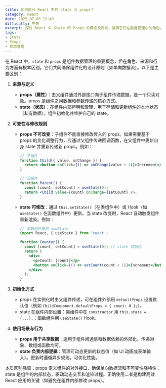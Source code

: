 ```yaml
---
title: 如何区分 React 中的 state 与 props？
category: React
date: 2025-07-08 12:49
difficulty: 中等
excerpt: 探讨 React 中 State 和 Props 的概念及区别，强调它们在数据管理中的角色。
tags:
- State
- Props
- 状态管理
---
```

在 React 中，`state` 和 `props` 是组件数据管理的重要概念，但在角色、来源和行为方面有根本区别。它们共同确保组件化的设计原则（如单向数据流）。以下是主要区别：

1. **来源与定义**  
   - **props（属性）**：由父组件通过外部接口向子组件传递数据，是一个只读对象。props 是组件之间数据和参数传递的核心方式。  
   - **state（状态）**：在组件内部声明和管理，用于存储和更新组件的本地状态（私有数据）。组件初始化并维护自己的 state。

2. **可变性与修改规则**  
   - **props 不可改变**：子组件不能直接修改传入的 props。如果需要基于 props 的变化调整行为，应通过父组件传递回调函数，在父组件中更新自身 state 并重新传递新 props。例如：  
     ```jsx
     // 子组件
     function Child({ value, onChange }) {
       return <button onClick={() => onChange(value + 1)}>Increment</button>;
     }

     // 父组件
     function Parent() {
       const [count, setCount] = useState(0);
       return <Child value={count} onChange={setCount} />;
     }
     ```
   - **state 可修改**：通过 `this.setState()`（在类组件中）或 Hook（如 `useState()` 在函数组件中）更新。当 state 改变时，React 自动触发组件重新渲染。例如：  
     ```jsx
     // 函数组件使用 useState
     import React, { useState } from 'react';
     
     function Counter() {
       const [count, setCount] = useState(0); // state 初始化
       return (
         <div>
           <p>Count: {count}</p>
           <button onClick={() => setCount(count + 1)}>Increment</button>
         </div>
       );
     }
     ```

3. **初始化方式**  
   - props 在实例化时由父组件传递，可在组件外部用 `defaultProps` 设置默认值（例如 `ChildComponent.defaultProps = { count: 0 };`）。  
   - state 在组件内部设置：类组件中在 `constructor` 用 `this.state = {...};`；函数组件用 `useState()` Hook。

4. **使用场景与行为**  
   - **props 用于共享数据**：适用于组件间通信和数据依赖的外部化。传递对象、数组或函数均可。  
   - **state 负责内部逻辑**：管理可动态更新的状态值（如 UI 动画或表单输入）。更新时遵循异步规则，可优化性能。  

本质区别强调：props 定义组件的对外接口，确保单向数据流和不可变性强特性；state 是组件的内部状态，驱动动态交互和渲染过程。正确使用二者是构建高效 React 应用的关键（如避免在组件内部修改 props）。
